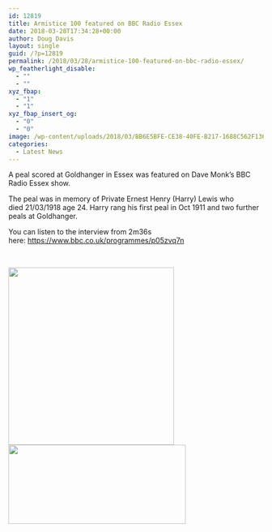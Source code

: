 ```yaml
---
id: 12819
title: Armistice 100 featured on BBC Radio Essex
date: 2018-03-28T17:34:28+00:00
author: Doug Davis
layout: single
guid: /?p=12819
permalink: /2018/03/28/armistice-100-featured-on-bbc-radio-essex/
wp_featherlight_disable:
  - ""
  - ""
xyz_fbap:
  - "1"
  - "1"
xyz_fbap_insert_og:
  - "0"
  - "0"
image: /wp-content/uploads/2018/03/BB6E5BFE-CE38-40FE-B217-1688C562F136.jpeg
categories:
  - Latest News
---
```

A peal scored at Goldhanger in Essex was featured on Dave Monk’s BBC Radio Essex show.

The peal was in memory of Private Ernest Henry (Harry) Lewis who died 21/03/1918 age 24. Harry rang his first peal in Oct 1911 and two further peals at Goldhanger.

You can listen to the interview from 2m36s here: <a href="https://www.bbc.co.uk/programmes/p05zvq7n" target="_blank" rel="noopener">https://www.bbc.co.uk/programmes/p05zvq7n</a>

&nbsp;

<img loading="lazy" class="aligncenter size-full wp-image-12820" src="https://cccbr.org.uk/wp-content/uploads/2018/03/BB6E5BFE-CE38-40FE-B217-1688C562F136.jpeg" alt="" width="327" height="350" srcset="https://cccbr.org.uk/wp-content/uploads/2018/03/BB6E5BFE-CE38-40FE-B217-1688C562F136.jpeg 327w, https://cccbr.org.uk/wp-content/uploads/2018/03/BB6E5BFE-CE38-40FE-B217-1688C562F136-280x300.jpeg 280w, https://cccbr.org.uk/wp-content/uploads/2018/03/BB6E5BFE-CE38-40FE-B217-1688C562F136-300x321.jpeg 300w" sizes="(max-width: 327px) 100vw, 327px" /><img loading="lazy" class="aligncenter size-large wp-image-12821" src="https://cccbr.org.uk/wp-content/uploads/2018/03/E8B0A970-5F6A-432E-AEEA-D195A2D936FB.jpeg" alt="" width="350" height="156" srcset="https://cccbr.org.uk/wp-content/uploads/2018/03/E8B0A970-5F6A-432E-AEEA-D195A2D936FB.jpeg 350w, https://cccbr.org.uk/wp-content/uploads/2018/03/E8B0A970-5F6A-432E-AEEA-D195A2D936FB-300x134.jpeg 300w" sizes="(max-width: 350px) 100vw, 350px" />
